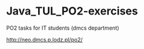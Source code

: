 # Java_TUL_PO2-exercises
PO2 tasks for IT students (dmcs department)

http://neo.dmcs.p.lodz.pl/po2/
